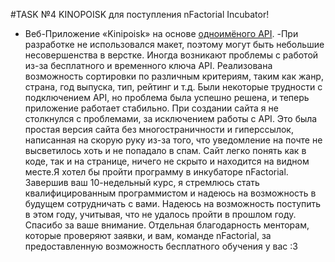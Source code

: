 #TASK №4
KINOPOISK для поступления nFactorial Incubator!

- Веб-Приложение «Kinipoisk» на основе [одноимёного API](https://kinopoiskapiunofficial.tech/documentation/api/).
-При разработке не использовался макет, поэтому могут быть небольшие несовершенства в верстке. Иногда возникают проблемы с работой из-за бесплатного и временного ключа API. Реализована возможность сортировки по различным критериям, таким как жанр, страна, год выпуска, тип, рейтинг и т.д. Были некоторые трудности с подключением API, но проблема была успешно решена, и теперь приложение работает стабильно.
При создании сайта я не столкнулся с проблемами, за исключением работы с API. Это была простая версия сайта без многостраничности и гиперссылок, написанная на скорую руку из-за того, что уведомление на почте не высветилось хоть и не попадало в спам. Сайт легко понять как в коде, так и на странице, ничего не скрыто и находится на видном месте.Я хотел бы пройти программу в инкубаторе nFactorial. Завершив ваш 10-недельный курс, я стремлюсь стать квалифицированным программистом и надеюсь на возможность в будущем сотрудничать с вами.
Надеюсь на возможность поступить в этом году, учитывая, что не удалось пройти в прошлом году. Спасибо за ваше внимание. Отдельная благодарность менторам, которые проверяют заявки, и вам, команде nFactorial, за предоставленную возможность бесплатного обучения у вас :3

